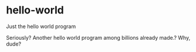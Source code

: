 # hello-world
Just the hello world program

Seriously? Another hello world program among billions already made.? Why, dude?
